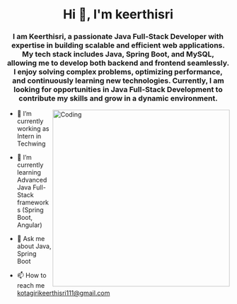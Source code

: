 <h1 align="center">Hi 👋, I'm keerthisri</h1>
<h3 align="center">I am Keerthisri, a passionate Java Full-Stack Developer with expertise in building scalable and efficient web applications. My tech stack includes Java, Spring Boot, and MySQL, allowing me to develop both backend and frontend seamlessly. I enjoy solving complex problems, optimizing performance, and continuously learning new technologies. Currently, I am looking for opportunities in Java Full-Stack Development to contribute my skills and grow in a dynamic environment.</h3>
<img align="right" alt="Coding" width="400" src="https://cdn.dribbble.com/users/17707/screenshots/2413754/rrr.gif">





- 🔭 I’m currently working as Intern in Techwing

- 🌱 I’m currently learning Advanced Java Full-Stack frameworks (Spring Boot, Angular)

- 💬 Ask me about Java, Spring Boot

- 📫 How to reach me kotagirikeerthisri111@gmail.com

